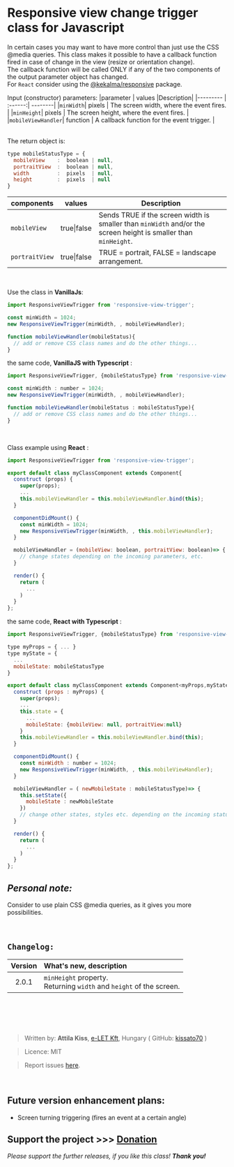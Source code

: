 # Responsive view change trigger class for Javascript
In certain cases you may want to have more control than just use the CSS @media queries. This class makes it possible to have a callback function fired in case of change in the view (resize or orientation change).  
The callback function will be called ONLY if any of the two components of the output parameter object has changed.  
For `React` consider using the [@kekalma/responsive](https://www.npmjs.com/package/@kekalma/responsive) package.

Input (constructor) parameters:
|parameter | values |Description|
|--------- | :------:| --------|
|`minWidth`| pixels | The screen width, where the event fires. |
|`minHeight`| pixels | The screen height, where the event fires. |
|`mobileViewHandler`| function | A callback function for the event trigger. |
  
<br/>  
The return object is:  

```javascript
type mobileStatusType = {
  mobileView    :  boolean | null,
  portraitView  :  boolean | null,
  width         :  pixels  | null,
  height        :  pixels  | null
}
```

|components | values |Description|
|--------- | :------:| --------| 
| `mobileView`| true\|false | Sends TRUE if the screen width is smaller than `minWidth` and/or the screen height is smaller than `minHeight`.|  
| `portraitView` | true\|false | TRUE = portrait, FALSE = landscape arrangement.|  
<br>  



Use the class in __VanillaJs__:
```javascript
import ResponsiveViewTrigger from 'responsive-view-trigger';

const minWidth = 1024;
new ResponsiveViewTrigger(minWidth, , mobileViewHandler);

function mobileViewHandler(mobileStatus){
  // add or remove CSS class names and do the other things...
}
```
the same code, __VanillaJS with Typescript__ :
```javascript
import ResponsiveViewTrigger, {mobileStatusType} from 'responsive-view-trigger';

const minWidth : number = 1024;
new ResponsiveViewTrigger(minWidth, , mobileViewHandler);

function mobileViewHandler(mobileStatus : mobileStatusType){
  // add or remove CSS class names and do the other things...
}
```
<br/>  

Class example using __React__ : 
```javascript
import ResponsiveViewTrigger from 'responsive-view-trigger';

export default class myClassComponent extends Component{
  construct (props) {
    super(props);
    ...
    this.mobileViewHandler = this.mobileViewHandler.bind(this);
  }

  componentDidMount() {
    const minWidth = 1024;
    new ResponsiveViewTrigger(minWidth, , this.mobileViewHandler);
  }

  mobileViewHandler = (mobileView: boolean, portraitView: boolean)=> {
    // change states depending on the incoming parameters, etc.
  }

  render() {
    return (
      ...
    )
  }
};
```
the same code, __React with Typescript__ :
```javascript
import ResponsiveViewTrigger, {mobileStatusType} from 'responsive-view-trigger';

type myProps = { ... }
type myState = {
  ...
  mobileState: mobileStatusType
}

export default class myClassComponent extends Component<myProps,myState>{
  construct (props : myProps) {
    super(props);
    ...
    this.state = {
      ...
      mobileState: {mobileView: null, portraitView:null}
    }
    this.mobileViewHandler = this.mobileViewHandler.bind(this);
  }

  componentDidMount() {
    const minWidth : number = 1024;
    new ResponsiveViewTrigger(minWidth, , this.mobileViewHandler);
  }

  mobileViewHandler = ( newMobileState : mobileStatusType)=> {
    this.setState({
      mobileState : newMobileState
    })
    // change other states, styles etc. depending on the incoming status, etc.
  }

  render() {
    return (
      ...
    )
  }
};
```

## ___Personal note:___
Consider to use plain CSS @media queries, as it gives you more possibilities.

<br>

## __`Changelog:`__

|Version|What's new, description|
|:---:|:---|
|2.0.1|`minHeight` property.<br>Returning `width` and `height` of the screen.|

<br>


<br><br>
>Written by: __Attila Kiss__, [e-LET Kft](https://e-let.hu), Hungary  ( GitHub: [kissato70](https://github.com/kissato70) )

 > Licence:  MIT

> Report issues [here](https://github.com/kissato70/responsive-view-trigger/issues).

<br>  

## Future version enhancement plans:
- Screen turning triggering (fires an event at a certain angle)
## Support the project >>> [Donation](https://bit.ly/kissato70_paypal_donate)  
_Please support the further releases, if you like this class! **Thank you!**_  
<br/>